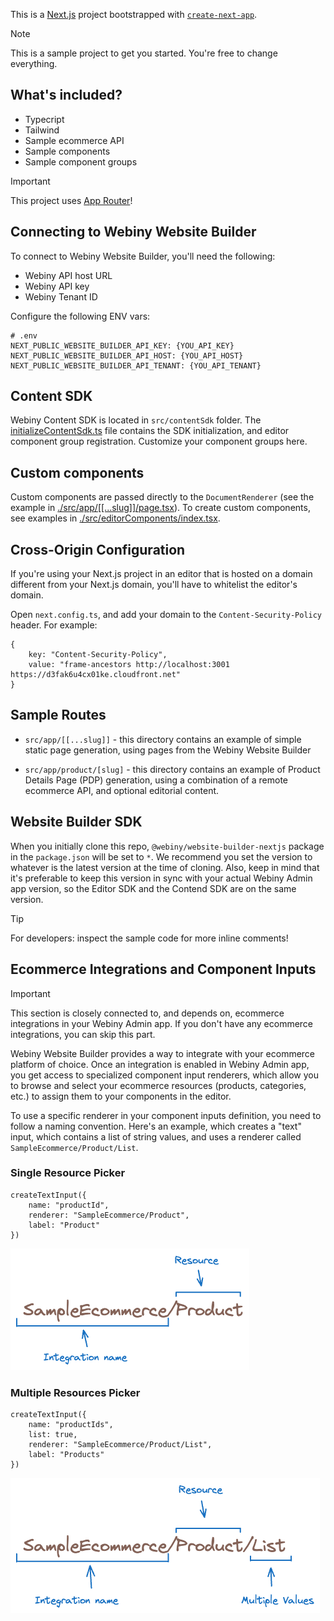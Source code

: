 This is a [Next.js](https://nextjs.org) project bootstrapped with [`create-next-app`](https://nextjs.org/docs/app/api-reference/cli/create-next-app).

> [!NOTE]
> This is a sample project to get you started. You're free to change everything.

## What's included?

- Typecript
- Tailwind
- Sample ecommerce API
- Sample components
- Sample component groups

> [!IMPORTANT]
> This project uses [App Router](https://nextjs.org/docs/app)!

## Connecting to Webiny Website Builder

To connect to Webiny Website Builder, you'll need the following:

- Webiny API host URL
- Webiny API key
- Webiny Tenant ID

Configure the following ENV vars:

```dotenv
# .env
NEXT_PUBLIC_WEBSITE_BUILDER_API_KEY: {YOU_API_KEY}
NEXT_PUBLIC_WEBSITE_BUILDER_API_HOST: {YOU_API_HOST}
NEXT_PUBLIC_WEBSITE_BUILDER_API_TENANT: {YOU_API_TENANT}
```

## Content SDK

Webiny Content SDK is located in `src/contentSdk` folder. The [initializeContentSdk.ts](./src/contentSdk/initializeContentSdk.ts) file contains the SDK initialization, and editor component group registration. Customize your component groups here.

## Custom components

Custom components are passed directly to the `DocumentRenderer` (see the example in [./src/app/[[...slug]]/page.tsx](./src/app/[[...slug]]/page.tsx)).
To create custom components, see examples in [./src/editorComponents/index.tsx](./src/editorComponents/index.tsx).

## Cross-Origin Configuration

If you're using your Next.js project in an editor that is hosted on a domain different from your Next.js domain, you'll have to whitelist the editor's domain.

Open `next.config.ts`, and add your domain to the `Content-Security-Policy` header. For example:

```
{
    key: "Content-Security-Policy",
    value: "frame-ancestors http://localhost:3001 https://d3fak6u4cx01ke.cloudfront.net"
}
```

## Sample Routes

- `src/app/[[...slug]]` - this directory contains an example of simple static page generation, using pages from the Webiny Website Builder

- `src/app/product/[slug]` - this directory contains an example of Product Details Page (PDP) generation, using a combination of a remote ecommerce API, and optional editorial content.

## Website Builder SDK

When you initially clone this repo, `@webiny/website-builder-nextjs` package in the `package.json` will be set to `*`. We recommend you set the version to whatever is the latest version at the time of cloning. Also, keep in mind that it's preferable to keep this version in sync with your actual Webiny Admin app version, so the Editor SDK and the Contend SDK are on the same version.  


> [!TIP]
> For developers: inspect the sample code for more inline comments!

## Ecommerce Integrations and Component Inputs

> [!IMPORTANT]
> This section is closely connected to, and depends on, ecommerce integrations in your Webiny Admin app. If you don't have any ecommerce integrations, you can skip this part.

Webiny Website Builder provides a way to integrate with your ecommerce platform of choice. Once an integration is enabled in Webiny Admin app, you get access to specialized component input renderers, which allow you to browse and select your ecommerce resources (products, categories, etc.) to assign them to your components in the editor.

To use a specific renderer in your component inputs definition, you need to follow a naming convention. 
Here's an example, which creates a "text" input, which contains a list of string values, and uses a renderer called `SampleEcommerce/Product/List`.

### Single Resource Picker

```
createTextInput({
    name: "productId",
    renderer: "SampleEcommerce/Product",
    label: "Product"
})
```

<img src="./docs/single_resource_picker.png" alt="Single Resource Picker">

### Multiple Resources Picker

```
createTextInput({
    name: "productIds",
    list: true,
    renderer: "SampleEcommerce/Product/List",
    label: "Products"
})
```

<img src="./docs/multiple_resources_picker.png" alt="Multiple Resources Picker">
